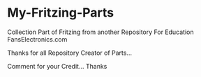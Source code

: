 # My-Fritzing-Parts
Collection Part of Fritzing from another Repository For Education FansElectronics.com

Thanks for all Repository Creator of Parts...

Comment for your Credit... Thanks
